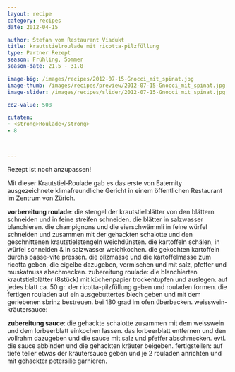 ```yaml
---
layout: recipe
category: recipes
date: 2012-04-15

author: Stefan vom Restaurant Viadukt
title: krautstielroulade mit ricotta-pilzfüllung
type: Partner Rezept
season: Frühling, Sommer
season-date: 21.5 - 31.8

image-big: /images/recipes/2012-07-15-Gnocci_mit_spinat.jpg
image-thumb: /images/recipes/preview/2012-07-15-Gnocci_mit_spinat.jpg
image-slider: /images/recipes/slider/2012-07-15-Gnocci_mit_spinat.jpg

co2-value: 508

zutaten:
- <strong>Roulade</strong>
- 8 



---
```


Rezept ist noch anzupassen!


Mit dieser Krautstiel-Roulade gab es das erste von Eaternity ausgezeichnete klimafreundliche Gericht in einem öffentlichen Restaurant im Zentrum von Zürich.

**vorbereitung roulade**:
die stengel der krautstielblätter von den blättern schneiden und in feine streifen schneiden.
die blätter in salzwasser blanchieren.
die champignons und die eierschwämmli in feine würfel schneiden und zusammen mit der gehackten schalotte und den geschnittenen krautstielstengeln weichdünsten.
die kartoffeln schälen, in würfel schneiden & in salzwasser weichkochen. die gekochten kartoffeln durchs passe-vite pressen.
die pilzmasse und die kartoffelmasse zum ricotta geben, die eigelbe dazugeben, vermischen und mit salz, pfeffer und muskatnuss abschmecken.
zubereitung roulade:
die blanchierten krautstielblätter (8stück) mit küchenpapier trockentupfen und auslegen.
auf jedes blatt ca. 50 gr. der ricotta-pilzfüllung geben und rouladen formen. die fertigen rouladen auf ein ausgebuttertes blech geben und mit dem geriebenen sbrinz bestreuen. bei 180 grad im ofen überbacken.
weisswein-kräutersauce:

**zubereitung sauce**:
die gehackte schalotte zusammen mit dem weisswein und dem lorbeerblatt einkochen lassen.
das lorbeerblatt entfernen und den vollrahm dazugeben und die sauce mit salz und pfeffer abschmecken. evtl. die sauce abbinden und die gehackten kräuter beigeben.
fertigstellen:
auf tiefe teller etwas der kräutersauce geben und je 2 rouladen anrichten und mit gehackter petersilie garnieren.